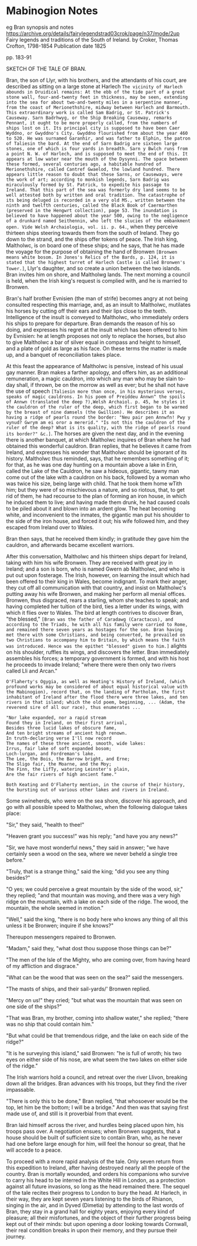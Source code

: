 # Mabinogion Notes

eg Bran synopsis and notes
https://archive.org/details/fairylegendstrad03crok/page/n37/mode/2up
Fairy legends and traditions of the South of Ireland.
by Croker, Thomas Crofton, 1798-1854
Publication date 1825

pp. 183-91

SKETCH OF THE TALE OF BRAN.

Bran, the son of Llyr, with his brothers, and the attendants of his court, are described as sitting on a large stone at Harlech `The vicinity of Harlech abounds in Druidical remains: At the ebb of the tide part of a great stone wall, four-and-twenty feet in thickness, may be seen, extending into the sea for about two-and-twenty miles in a serpentine manner, from the coast of Merionethshire, midway between Harlech and Barmouth. This extraordinary work is called Sam Badrig, or St. Patrick's Causeway. Sarn Badrhwyg, or the Ship Breaking Causeway, remarks Pennant, it ought to be more properly called, from the numbers of ships lost on it. Its principal city is supposed to have been Caer Wyddno, or Gwyddno's City. Gwyddno flourished from about the year 460 to 520. He was surnamed Garanhir, and was father to Elphin, the patron of Taliesin the bard. At the end of Sarn Badrig are sixteen large stones, one of which is four yards in breadth. Sarn y Bwlch runs from a point N. W. of Harlech, and is supposed to meet the end of this. It appears at low water near the mouth of the Dysynni. The space between these formed, several centuries ago, a habitable hundred of Merionethshire, called Cantref Gwaelod, the lowland hundred. There appears little reason to doubt that these Sarns, or Causeways, were the work of art; according to monkish legends, Sarn Badrig was miraculously formed by St. Patrick, to expedite his passage to Ireland. That this part of the sea was formerly dry land seems to be well attested both by written and oral tradition. The catastrophe of its being deluged is recorded in a very old MS., written between the ninth and twelfth centuries, called the Black Book of Caermarthen (preserved in the Hengwrt collection), page 53. The inundation is believed to have happened about the year 500, owing to the negligence of a drunkard named Seithennin, who left the slucies of the embankment open. Vide Welsh Archaiologia, vol. ii. p. 64.`, when they perceive thirteen ships steering towards them from the south of Ireland. They go down to the strand, and the ships offer tokens of peace. The Irish king, Maltholwc, is on board one of these ships; and he says, that he has made the voyage for the purpose of obtaining the hand of Bronwen `[Bronwen means white bosom. In Jones's Relics of the Bards, p. 124, it is stated that the highest turret of Harlech Castle is called Bronwen's Tower.]`, Llyr's daughter, and so create a union between the two islands. Bran invites him on shore, and Maltholwg lands. The next morning a council is held, when the Irish king's request is complied with, and he is married to Bronwen.

Bran's half brother Evnisien (the man of strife) becomes angry at not being consulted respecting this marriage, and, as an insult to Maltholwc, mutilates his horses by cutting off their ears and their lips close to the teeth. Intelligence of the insult is conveyed to Maltholwc, who immediately orders his ships to prepare for departure. Bran demands the reason of his so doing, and expresses his regret at the insult which has been offered to him by Evnisien: he at length proposes not only to replace the horses, but also to give Maltholwc a bar of silver equal in compass and height to himself, and a plate of gold as large as his face. On these terms the matter is made up, and a banquet of reconciliation takes place.

At this feast the appearance of Maltholwc is pensive, instead of his usual gay manner. Bran makes a farther apology, and offers him, as an additional remuneration, a magic cauldron, into which any man who may be slain to-day shall, if thrown, be on the morrow as well as ever; but he shall not have the use of speech `[Taliesin more than once, in his mysterious verses, speaks of magic cauldrons. In his poem of Preiddeu Annwn^ the spoils of Annwn (translated the deep ?),Welsh Archaiol. p. 45, he styles it the cauldron of the ruler of the deep, which first began to be warmed by the breast of nine damsels (the Gwillion). He describes it as having a ridge of pearls round the border: "Neu pair pen Annwfn! Pwy y vynud? Gwrym am ei oror a mererid." "Is not this the cauldron of the ruler of the deep? What is its quality, with the ridge of pearls round its border?" &c.]`. The horses are given the next day, and in the evening there is another banquet, at which Maltholwc inquires of Bran where he had obtained this wonderful cauldron. Bran replies, that he believes it came from Ireland, and expresses his wonder that Maitholwc should be ignorant of its history. Maltholwc thus reminded, says, that he remembers something of it; for that, as he was one day hunting on a mountain above a lake in Erin, called the Lake of the Cauldron, he saw a hideous, gigantic, tawny man come out of the lake with a cauldron on his back, followed by a woman who was twice his size, being large with child. That he took them home wTith him; but they were of so mischievous a nature, and so riotous, that, to get rid of them, he had recourse to the plan of forming an iron house, in which he induced them to live; and having made them drunk, he had caused coals to be piled about it and blown into an ardent glow. The heat becoming white, and inconvenient to the inmates, the gigantic man put his shoulder to the side of the iron house, and forced it out; his wife followed him, and they escaped from Ireland over to Wales.

Bran then says, that he received them kindly; in gratitude they gave him the cauldron, and afterwards became excellent warriors.

After this conversation, Maltholwc and his thirteen ships depart for Ireland, taking with him his wife Bronwen. They are received with great joy in Ireland; and a son is born, who is named Gwern ab Maltholwc, and who is put out upon fosterage. The Irish, however, on learning the insult which had been offered to their king in Wales, become indignant. To mark their anger, they cut off all communication with that country, and insist on Maltholwc's putting away his wife Bronwen, and making her perform all menial offices. Bronwen, thus disgraced, rears a starling, whom she teaches to speak; and having completed her tuition of the bird, ties a letter under its wings, with which it flies over to Wales. The bird at length contrives to discover Bran, "the blessed," `[Bran was the father of Caradawg (Caractacus), and according to the Triads, he with all his family were carried to Rome, and remained there seven years as hostages for the son. Bran having met there with some Christians, and being converted, he prevailed on two Christians to accompany him to Britain, by which means the faith was introduced. Hence was the epithet "blessed" given to him.]` alights on his shoulder, ruffles its wings, and discovers the letter. Bran immediately assembles his forces; a temporary government is formed, and with his host he proceeds to invade Ireland; "where there were then only two rivers called Lli and Arcan."

```text
O'Flaherty's Ogygia, as well as Heating's History of Ireland, (which profound works may be considered of about equal historical value with the Mabinogion), record that, on the landing of Partholan, the first inhabitant of Ireland after the flood there were three lakes, and ten rivers in that island; which the old poem, beginning, ... (Adam, the reverend sire of all our race), thus enumerates ...

"Nor lake expanded, nor a rapid stream  
Found they in Ireland, on their first arrival,  
Besides three lucid lakes of obscure fame,  
And ten bright streams of ancient high renown.  
In truth-declaring verse I'll now record  
The names of these three ancient, smooth, wide lakes:  
Irrus, fair lake of soft expanded bosom;  
Loch-lurgan, and Fordreman's lake.  
The Lee, the Bois, the Barrow bright, and Erne;  
The Sligo fair, the Moarne, and the Moy;  
The Finn, the LifTy, watering Leinster's plain,  
Are the fair rivers of high ancient fame."

Both Keating and O'Flaherty mention, in the course of their history, the bursting out of various other lakes and rivers in Ireland.
```

Some swineherds, who were on the sea shore, discover his approach, and go with all possible speed to Maltholwc, when the following dialogue takes place:

"Sir," they said, "health to thee!"

"Heaven grant you success!" was his reply; "and have you any news?"

"Sir, we have most wonderful news," they said in answer; "we have certainly seen a wood on the sea, where we never beheld a single tree before."

"Truly, that is a strange thing," said the king; "did you see any thing besides?"

"O yes; we could perceive a great mountain by the side of the wood, sir," they replied; "and that mountain was moving, and there was a very high ridge on the mountain, with a lake on each side of the ridge. The wood, the mountain, the whole seemed in motion."

"Well," said the king, "there is no body here who knows any thing of all this unless it be Bronwen; inquire if she knows?"

Thereupon messengers repaired to Bronwen.

"Madam," said they, "what dost thou suppose those things can be?"

"The men of the Isle of the Mighty, who are coming over, from having heard of my affliction and disgrace."

"What can be the wood that was seen on the sea?" said the messengers.

"The masts of ships, and their sail-yards/' Bronwen replied.

"Mercy on us!" they cried; "but what was the mountain that was seen on one side of the ships?"

"That was Bran, my brother, coming into shallow water," she replied; "there was no ship that could contain him."

"But what could be that tremendous ridge, and the lake on each side of the ridge?"

"It is he surveying this island," said Bronwen: "he is full of wroth; his two eyes on either side of his nose, are what seem the two lakes on either side of the ridge."

The Irish warriors hold a council, and retreat over the river Llivon, breaking down all the bridges. Bran advances with his troops, but they find the river impassable.

"There is only this to be done," Bran replied, "that whosoever would be the top, let him be the bottom; I will be a bridge." And then was that saying first made use of, and still is it proverbial from that event.

Bran laid himself across the river, and hurdles being placed upon him, his troops pass over. A negotiation ensues; when Bronwen suggests, that a house should be built of sufficient size to contain Bran, who, as he never had one before large enough for him, will feel the honour so great, that he will accede to a peace.

To proceed with a more rapid analysis of the tale. Only seven return from this expedition to Ireland, after having destroyed nearly all the people of the country. Bran is mortally wounded, and orders his companions who survive to carry his head to be interred in the White Hill in London, as a protection against all future invasions, so long as the head remained there. The sequel of the tale recites their progress to London to bury the head. At Harlech, in their way, they are kept seven years listening to the birds of Rhianon, singing in the air, and in Dyved (Dimetia) by attending to the last words of Bran, they stay in a grand hall for eighty years, enjoying every kind of pleasure; all their misfortunes, and the object of their further progress being kept out of their minds: but upon opening a door looking towards Cornwall, their real condition breaks in upon their memory, and they pursue their journey.
